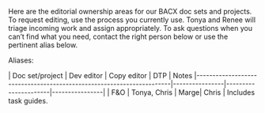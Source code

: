 Here are the editorial ownership areas for our BACX doc sets and projects. 
To request editing, use the process you currently use. Tonya and Renee will triage incoming work and assign appropriately. 
To ask questions when you can’t find what you need, contact the right person below or use the pertinent alias below. 

Aliases: 


| Doc set/project                                                  | Dev editor   | Copy editor  | DTP    | Notes
|----------------------------------------------------------------------|----------------|----------------------|----------------|
| F&O | Tonya, Chris | Marge| Chris | Includes task guides.

